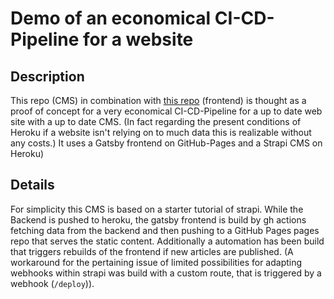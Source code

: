 # Demo of an economical CI-CD-Pipeline for a website

## Description

This repo (CMS) in combination with [this repo](https://github.com/Marcel-Tronco/strapi-test-frontend/) (frontend) is thought as a proof of concept for a very economical CI-CD-Pipeline for a up to date web site with a up to date CMS. (In fact regarding the present conditions of Heroku if a website isn't relying on to much data this is realizable without any costs.) It uses a Gatsby frontend on GitHub-Pages and a Strapi CMS on Heroku)


## Details

For simplicity this CMS is based on a starter tutorial of strapi. While the Backend is pushed to heroku, the gatsby frontend is build by gh actions fetching data from the backend and then pushing to a GitHub Pages pages repo that serves the static content. Additionally a automation has been build that triggers rebuilds of the frontend if new articles are published. (A workaround for the pertaining issue of limited possibilities for adapting webhooks within strapi was build with a custom route, that is triggered by a webhook (`/deploy`)).